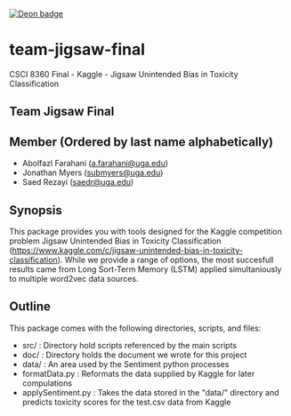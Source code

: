 [![Deon badge](https://img.shields.io/badge/ethics%20checklist-deon-brightgreen.svg?style=popout-square)](http://deon.drivendata.org/)

# team-jigsaw-final
CSCI 8360 Final - Kaggle - Jigsaw Unintended Bias in Toxicity Classification

## Team Jigsaw Final

## Member (Ordered by last name alphabetically)
* Abolfazl Farahani (a.farahani@uga.edu)
* Jonathan Myers (submyers@uga.edu)
* Saed Rezayi (saedr@uga.edu)

## Synopsis

This package provides you with tools designed for the Kaggle competition problem Jigsaw Unintended Bias in Toxicity Classification (https://www.kaggle.com/c/jigsaw-unintended-bias-in-toxicity-classification). While we provide a range of options, the most succesfull results came from Long Sort-Term Memory (LSTM) applied simultaniously to multiple word2vec data sources.

## Outline

This package comes with the following directories, scripts, and files:

* src/ : Directory hold scripts referenced by the main scripts
* doc/ : Directory holds the document we wrote for this project
* data/ : An area used by the Sentiment python processes
* formatData.py : Reformats the data supplied by Kaggle for later compulations
* applySentiment.py : Takes the data stored in the "data/" directory and predicts toxicity scores for the test.csv data from Kaggle
